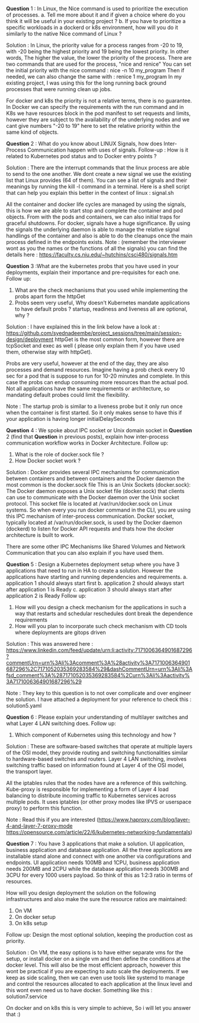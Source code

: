 **Question** 1 : In Linux, the Nice command is used to prioritize the execution of processes.
a. Tell me more about it and if given a choice where do you think it will be useful in your existing project ?
b. If you have to prioritize a specific workloads in a dockerd or k8s environment, how will you do it similarly to the native Nice command of Linux ?

Solution : In Linux, the priority value for a process ranges from -20 to 19, with -20 being the highest priority and 19 being the lowest priority. In other words, The higher the value, the lower the priority of the process.
There are two commands that are used for the process, "nice and renice"
You can set the initial priority with the nice command : nice -n 10 my_program
Then if needed, we can also change the same with : renice 1 my_program 
In my existing project, I was using this for the long running back ground processes that were running clean up jobs. 

For docker and k8s the priority is not a relative terms, there is no guarantee. In Docker we can specify the requirements with the run command and in K8s we have resources block in the pod manifest to set requests and limits, however they are subject to the availability of the underlying nodes and we cant give numbers "-20 to 19" here to set the relative priority within the same kind of objects.

**Question** 2 : What do you know about LINUX Signals, how does Inter-Process Communication happen with uses of signals.
Follow-up : How is it related to Kubernetes pod status and to Docker entry points ?

Solution : There are the interrupt commands that the linux process are able to send to the one another. We dont create a new signal we use the existing list that Linux provides (64 of them). 
You can see a list of signals and their meanings by running the kill -l command in a terminal.
Here is a shell script that can help you explain this better in the context of linux : signal.sh

All the container and docker life cycles are managed by using the signals, this is how we are able to start stop and complete the container and pod objects. From with the pods and containers, we can also initial traps for graceful shutdowns. 
For docker, signals have a huge significance. By using the signals the underlying daemon is able to manage the relative signal handlings of the container and also is able to do the cleanups once the main process defined in the endpoints exists.
Note : (remember the interviewer wont as you the names or the functions of all the signals) you can find the details here : https://faculty.cs.niu.edu/~hutchins/csci480/signals.htm


**Question** 3 :What are the kubernetes probs that you have used in your deployments, explain their importance and pre-requisites for each one.
Follow up:
1. What are the check mechanisms that you used while implementing the probs apart form the httpGet
2. Probs seem very useful, Why doesn't Kubernetes mandate applications to have default probs ?
startup, readiness and liveness all are optional, why ?

Solution : I have explained this in the link below have a look at : 
https://github.com/syednadeembe/project_sessions/tree/main/session-design/deployment
httpGet is the most common form, however there are tcpSocket and exec as well ( please only explain them if you have used them, otherwise stay with httpGet).

Probs are very useful, however at the end of the day, they are also processes and demand resources. Imagine having a prob check every 10 sec for a pod that is suppose to run for 10-20 minutes and complete. In this case the probs can endup consuming more resources than the actual pod.  Not all applications have the same requirements or architecture, so mandating default probes could limit the flexibility.

Note : The startup prob is similar to a liveness probe but it only run once when the container is first started. So it only makes sense to have this if your application is having longer initialDelaySeconds

**Question** 4 : We spoke about IPC socket or Unix domain socket in **Question** 2 (find that **Question** in previous posts), explain how inter-process communication workflow works in Docker Architecture.
Follow up:
1. What is the role of docker.sock file ?
2. How Docker socket work ?

Solution : Docker provides several IPC mechanisms for communication between containers and between containers and the Docker daemon the most common is the docker.sock file
This is an Unix Sockets (docker.sock): The Docker daemon exposes a Unix socket file (docker.sock) that clients can use to communicate with the Docker daemon over the Unix socket protocol. This socket file is located at /var/run/docker.sock on Linux systems. So when every you run docker command in the CLI, you are using this IPC mechanism of inter-process communication.  Docker socket, typically located at /var/run/docker.sock, is used by the Docker daemon (dockerd) to listen for Docker API requests and thats how the docker architecture is built to work.

There are some other IPC Mechanisms like Shared Volumes and Network Communication that you can also explain if you have used them.

**Question** 5 : Design a Kubernetes deployment setup where you have 3 applications that need to run in HA to create a solution. However the applications have starting and running dependencies and requirements.
a. application 1 should always start first
b. application 2 should always start after application 1 is Ready
c. application 3 should always start after application 2 is Ready
Follow up:
1. How will you design a check mechanism for the applications in such a way that restarts and schedular reschedules dont break the dependence requirements
2. How will you plan to incorporate such check mechanism with CD tools where deployments are gitops driven

Solution : This was answered here : https://www.linkedin.com/feed/update/urn:li:activity:7171006364901687296?commentUrn=urn%3Ali%3Acomment%3A%28activity%3A7171006364901687296%2C7171052035369283584%29&dashCommentUrn=urn%3Ali%3Afsd_comment%3A%287171052035369283584%2Curn%3Ali%3Aactivity%3A7171006364901687296%29

Note : They key to this question is to not over complicate and over engineer the solution. I have attached a deployment for your reference to check this : solution5.yaml

**Question** 6 : Please explain your understanding of multilayer switches and what Layer 4 LAN switching does.
Follow up:
1. Which component of Kubernetes using this technology and how ?

Solution : These are software-based switches that operate at multiple layers of the OSI model, they provide routing and switching functionalities similar to hardware-based switches and routers. Layer 4 LAN switching, involves switching traffic based on information found at Layer 4 of the OSI model, the transport layer. 

All the iptables rules that the nodes have are a reference of this switching.
Kube-proxy is responsible for implementing a form of Layer 4 load balancing to distribute incoming traffic to Kubernetes services across multiple pods. It uses iptables (or other proxy modes like IPVS or userspace proxy) to perform this function. 

Note : Read this if you are interested (https://www.haproxy.com/blog/layer-4-and-layer-7-proxy-mode https://opensource.com/article/22/6/kubernetes-networking-fundamentals)

**Question** 7 : You have 3 applications that make a solution. UI application, business application and database application. All the three applications are installable stand alone and connect with one another via configurations and endpoints. UI application needs 100MB and 1CPU, business application needs 200MB and 2CPU while the database application needs 300MB and 3CPU for every 1000 users payload. So think of this as 1:2:3 ratio in terms of resources.

How will you design deployment the solution on the following infrastructures and also make the sure the resource ratios are maintained:
1. On VM
2. On docker setup
3. On k8s setup

Follow up:
Design the most optional solution, keeping the production cost as priority.

Solution : On VM, the easy options is to have either separate vms for the setup, or install docker on a single vm and then define the conditions at the docker level. This will also be the most efficient approach, however this wont be practical if you are expecting to auto scale the deployments.
If we keep as side scaling, then we can even use tools like systemd to manage and control the resources allocated to each application at the linux level and this wont even need us to have docker. 
Something like this : solution7.service

On docker and on k8s this is very simple to achieve, So i will let you answer that :)

